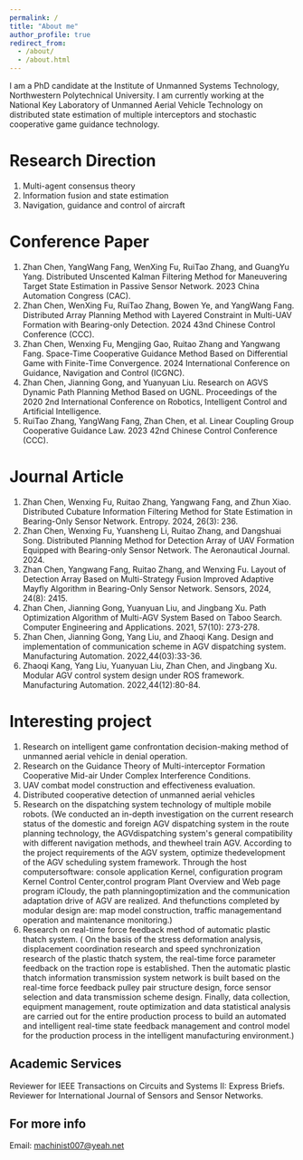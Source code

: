 ```yaml
---
permalink: /
title: "About me"
author_profile: true
redirect_from: 
  - /about/
  - /about.html
---
```


I am a PhD candidate at the Institute of Unmanned Systems Technology, Northwestern Polytechnical University. I am currently working at the National Key Laboratory of Unmanned Aerial Vehicle Technology on distributed state estimation of multiple interceptors and stochastic cooperative game guidance technology.

Research Direction
======
1. Multi-agent consensus theory
2. Information fusion and state estimation
3. Navigation, guidance and control of aircraft

Conference Paper
======
1. Zhan Chen, YangWang Fang, WenXing Fu, RuiTao Zhang, and GuangYu Yang. Distributed Unscented Kalman Filtering Method for Maneuvering Target State Estimation in Passive Sensor Network. 2023 China Automation Congress (CAC).
2. Zhan Chen, WenXing Fu, RuiTao Zhang, Bowen Ye, and YangWang Fang. Distributed Array Planning Method with Layered Constraint in Multi-UAV Formation with Bearing-only Detection. 2024 43nd Chinese Control Conference (CCC).
3. Zhan Chen, Wenxing Fu, Mengjing Gao, Ruitao Zhang and Yangwang Fang. Space-Time Cooperative Guidance Method Based on Differential Game with Finite-Time Convergence. 2024 International Conference on Guidance, Navigation and Control (ICGNC).
4. Zhan Chen, Jianning Gong, and Yuanyuan Liu. Research on AGVS Dynamic Path Planning Method Based on UGNL. Proceedings of the 2020 2nd International Conference on Robotics, Intelligent Control and Artificial Intelligence.
5. RuiTao Zhang, YangWang Fang, Zhan Chen, et al. Linear Coupling Group Cooperative Guidance Law. 2023 42nd Chinese Control Conference (CCC).

Journal Article
======
1. Zhan Chen, Wenxing Fu, Ruitao Zhang, Yangwang Fang, and Zhun Xiao. Distributed Cubature Information Filtering Method for State Estimation in Bearing-Only Sensor Network. Entropy. 2024, 26(3): 236.
2. Zhan Chen, Wenxing Fu, Yuansheng Li, Ruitao Zhang, and Dangshuai Song. Distributed Planning Method for Detection Array of UAV Formation Equipped with Bearing-only Sensor Network. The Aeronautical Journal. 2024.
3. Zhan Chen, Yangwang Fang, Ruitao Zhang, and Wenxing Fu. Layout of Detection Array Based on Multi-Strategy Fusion Improved Adaptive Mayfly Algorithm in Bearing-Only Sensor Network. Sensors, 2024, 24(8): 2415.
4. Zhan Chen, Jianning Gong, Yuanyuan Liu, and Jingbang Xu. Path Optimization Algorithm of Multi-AGV System Based on Taboo Search. Computer Engineering and Applications. 2021, 57(10): 273-278.
5. Zhan Chen, Jianning Gong, Yang Liu, and Zhaoqi Kang. Design and implementation of communication scheme in AGV dispatching system. Manufacturing Automation. 2022,44(03):33-36.
6. Zhaoqi Kang, Yang Liu, Yuanyuan Liu, Zhan Chen, and Jingbang Xu. Modular AGV control system design under ROS framework. Manufacturing Automation. 2022,44(12):80-84.

Interesting project
======
1. Research on intelligent game confrontation decision-making method of unmanned aerial vehicle in denial operation.
2. Research on the Guidance Theory of Multi-interceptor Formation Cooperative Mid-air Under Complex Interference Conditions.
3. UAV combat model construction and effectiveness evaluation.
4. Distributed cooperative detection of unmanned aerial vehicles
5. Research on the dispatching system technology of multiple mobile robots.
   (We conducted an in-depth investigation on the current research status of the domestic and foreign AGV dispatching system in the route planning technology, the AGVdispatching system's general compatibility with different navigation methods, and thewheel train AGV. According to the project requirements of the AGV system, optimize thedevelopment of the AGV scheduling system framework. Through the host computersoftware: console application Kernel, configuration program Kernel Control Center,control program Plant Overview and Web page program iCloudy, the path planningoptimization and the communication adaptation drive of AGV are realized. And thefunctions completed by modular design are: map model construction, traffic managementand operation and maintenance monitoring.)
6. Research on real-time force feedback method of automatic plastic thatch system.
   ( On the basis of the stress deformation analysis, displacement coordination research and speed synchronization research of the plastic thatch system, the real-time force parameter feedback on the traction rope is established. Then the automatic plastic thatch information transmission system network is built based on the real-time force feedback pulley pair structure design, force sensor selection and data transmission scheme design. Finally, data collection, equipment management, route optimization and data statistical analysis are carried out for the entire production process to build an automated and intelligent real-time state feedback management and control model for the production process in the intelligent manufacturing environment.)

Academic Services
------
Reviewer for IEEE Transactions on Circuits and Systems II: Express Briefs.
Reviewer for International Journal of Sensors and Sensor Networks.

For more info
------
Email: machinist007@yeah.net
